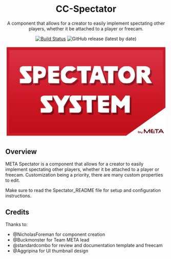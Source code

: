<div align="center">

# CC-Spectator

A component that allows for a creator to easily implement spectating other players, whether it be attached to a player or freecam.

[![Build Status](https://github.com/Core-Team-META/CC-Spectator/workflows/CI/badge.svg)](https://github.com/Core-Team-META/CC-Spectator/actions/workflows/ci.yml?query=workflow%3ACI%29)
![GitHub release (latest by date)](https://img.shields.io/github/v/release/Core-Team-META/CC-Spectator?style=plastic)

![TitleCard](/Screenshots/TitleCard.png)

</div>

## Overview

META Spectator is a component that allows for a creator to easily implement spectating other players, whether it be attached to a player or freecam. Customization being a priority, there are many custom properties to edit.

Make sure to read the Spectator_README file for setup and configuration instructions.

## Credits

Thanks to:

- @NicholasForeman for component creation
- @Buckmonster for Team META lead
- @standardcombo for review and documentation template and freecam
- @Aggripina for UI thumbnail design
